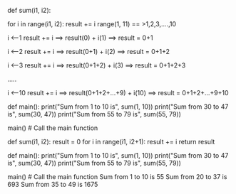 def sum(i1, i2):

for i in range(i1, i2): result += i range(1, 11) == >1,2,3,....,10

i <--1 result += i ==> result(0) + i(1) ==> result = 0+1

i <--2 result += i ==> result(0+1) + i(2) ==> result = 0+1+2

i <--3 result += i ==> result(0+1+2) + i(3) ==> result = 0+1+2+3

.....

i <--10 result += i ==> result(0+1+2+...+9) + i(10) ==> result = 0+1+2+...+9+10

def main(): print("Sum from 1 to 10 is", sum(1, 10)) print("Sum from 30 to 47 is", sum(30, 47)) print("Sum from 55 to 79 is", sum(55, 79))

main() # Call the main function

def sum(i1, i2): result = 0 for i in range(i1, i2+1): result += i return result

def main(): print("Sum from 1 to 10 is", sum(1, 10)) print("Sum from 30 to 47 is", sum(30, 47)) print("Sum from 55 to 79 is", sum(55, 79))

main() # Call the main function Sum from 1 to 10 is 55 Sum from 20 to 37 is 693 Sum from 35 to 49 is 1675
